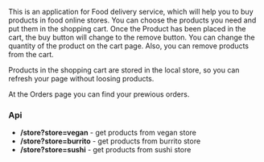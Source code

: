 This is an application for Food delivery service, which will help you to buy products in food online stores. You can choose the products you need and put them in the shopping cart. Once the Product has been placed in the cart, the buy button will change to the remove button. You can change the quantity of the product on the cart page. Also, you can remove products from the cart.

Products in the shopping cart are stored in the local store, so you can refresh your page without loosing products.

At the Orders page you can find your prewious orders.

### Api

- **/store?store=vegan** - get products from vegan store
- **/store?store=burrito** - get products from burrito store
- **/store?store=sushi** - get products from sushi store
